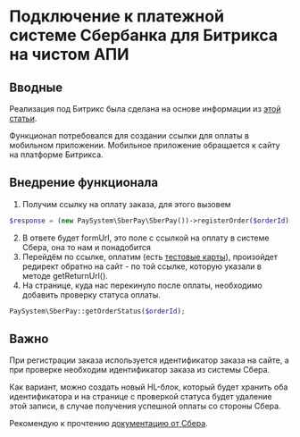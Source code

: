 # Подключение к платежной системе Сбербанка для Битрикса на чистом АПИ

## Вводные

Реализация под Битрикс была сделана на основе информации из [этой статьи](https://snipp.ru/php/sberbank-pay).

Функционал потребовался для создании ссылки для оплаты в мобильном приложении. Мобильное приложение обращается к сайту на платформе Битрикса.

## Внедрение функционала

1) Получим ссылку на оплату заказа, для этого вызовем
```php
$response = (new PaySystem\SberPay\SberPay())->registerOrder($orderId);
```
2) В ответе будет formUrl, это поле с ссылкой на оплату в системе Сбера, она то нам и понадобится
3) Перейдём по ссылке, оплатим (есть [тестовые карты](https://securepayments.sberbank.ru/wiki/doku.php/test_cards)), произойдет редирект обратно на сайт - по той ссылке, которую указали в методе getReturnUrl().
4) На странице, куда нас перекинуло после оплаты, необходимо добавить проверку статуса оплаты.
```php
PaySystem\SberPay::getOrderStatus($orderId);
```
## Важно 

При регистрации заказа используется идентификатор заказа на сайте, а при проверке необходим идентификатор заказа из системы Сбера. 

Как вариант, можно создать новый HL-блок, который будет хранить оба идентификатора и на странице с проверкой статуса будет удаление этой записи, в случае получения успешной оплаты со стороны Сбера.

Рекомендую к прочтению [документацию от Сбера](https://developer.sberbank.ru/doc/v1/acquiring/rest-requests1pay).